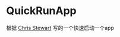 # QuickRunApp
根据 
[Chris Stewart](https://www.bignerdranch.com/about-us/nerds/chris-stewart/)
写的一个快速启动一个app

